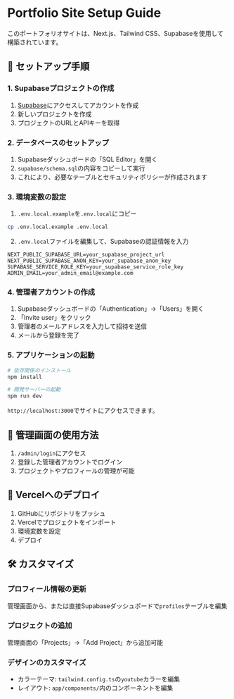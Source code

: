 # Portfolio Site Setup Guide

このポートフォリオサイトは、Next.js、Tailwind CSS、Supabaseを使用して構築されています。

## 🚀 セットアップ手順

### 1. Supabaseプロジェクトの作成

1. [Supabase](https://supabase.com)にアクセスしてアカウントを作成
2. 新しいプロジェクトを作成
3. プロジェクトのURLとAPIキーを取得

### 2. データベースのセットアップ

1. Supabaseダッシュボードの「SQL Editor」を開く
2. `supabase/schema.sql`の内容をコピーして実行
3. これにより、必要なテーブルとセキュリティポリシーが作成されます

### 3. 環境変数の設定

1. `.env.local.example`を`.env.local`にコピー
```bash
cp .env.local.example .env.local
```

2. `.env.local`ファイルを編集して、Supabaseの認証情報を入力
```
NEXT_PUBLIC_SUPABASE_URL=your_supabase_project_url
NEXT_PUBLIC_SUPABASE_ANON_KEY=your_supabase_anon_key
SUPABASE_SERVICE_ROLE_KEY=your_supabase_service_role_key
ADMIN_EMAIL=your_admin_email@example.com
```

### 4. 管理者アカウントの作成

1. Supabaseダッシュボードの「Authentication」→「Users」を開く
2. 「Invite user」をクリック
3. 管理者のメールアドレスを入力して招待を送信
4. メールから登録を完了

### 5. アプリケーションの起動

```bash
# 依存関係のインストール
npm install

# 開発サーバーの起動
npm run dev
```

`http://localhost:3000`でサイトにアクセスできます。

## 📝 管理画面の使用方法

1. `/admin/login`にアクセス
2. 登録した管理者アカウントでログイン
3. プロジェクトやプロフィールの管理が可能

## 🚢 Vercelへのデプロイ

1. GitHubにリポジトリをプッシュ
2. Vercelでプロジェクトをインポート
3. 環境変数を設定
4. デプロイ

## 🛠️ カスタマイズ

### プロフィール情報の更新
管理画面から、または直接Supabaseダッシュボードで`profiles`テーブルを編集

### プロジェクトの追加
管理画面の「Projects」→「Add Project」から追加可能

### デザインのカスタマイズ
- カラーテーマ: `tailwind.config.ts`の`youtube`カラーを編集
- レイアウト: `app/components/`内のコンポーネントを編集